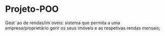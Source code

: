 # Projeto-POO
Gest˜ao de rendas/im´oveis: sistema que permita a uma empresa/proprietário gerir os seus imóveis e as respetivas rendas mensais;
